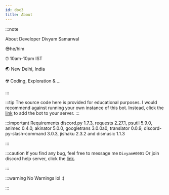 ```yaml
---
id: doc3
title: About
---
```


:::note

About Developer 
Divyam Samarwal

😎he/him

⏰ 10am-10pm IST 

🌏 New Delhi, India

☢️ Coding, Exploration & ...

:::

:::tip
The source code here is provided for educational purposes. I would recommend against running your own instance of this bot. Instead, click the [link](https://discord.com/api/oauth2/authorize?client_id=858965828716331019&permissions=8&scope=bot%20applications.commands) to add the bot to your server.
:::

:::important
Requirements
discord.py 1.7.3,
requests 2.27.1,
psutil 5.9.0,
animec 0.4.0,
akinator 5.0.0,
googletrans 3.0.0a0,
translator 0.0.9,
discord-py-slash-command 3.0.3,
jishaku 2.3.2 and
dismusic 1.1.3

:::

:::caution
If you find any bug, feel free to message me `Divyam#0001`
Or join discord help server, click the [link](https://discord.gg/nUFxsaGMQq).

:::

:::warning
No Warnings lol :)

:::
